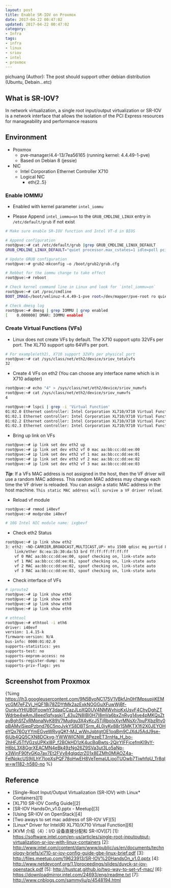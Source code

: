 ```yaml
---
layout: post
title: Enable SR-IOV on Proxmox
date: 2017-04-22 00:47:02
updated: 2017-04-22 00:47:02
category:
- Infra
tags:
- infra
- linux
- sriov
- intel
- proxmox
---
```


pichuang (Author): The post should support other debian distribution (Ubuntu, Debain...etc)

## What is SR-IOV?
In network virtualization, a single root input/output virtualization or SR-IOV is a network interface that allows the isolation of the PCI Express resources for manageability and performance reasons

## Environment
- Proxmox
  - pve-manager/4.4-13/7ea56165 (running kernel: 4.4.49-1-pve)
  - Based on Debian 8 (jessie)
- NIC
  - Intel Corporation Ethernet Controller X710
  - Logical NIC
    - eth{2..5}

<!--more-->

### Enable IOMMU

- Enabled with kernel parameter `intel_iommu`

- Please Append `intel_iommu=on` to the `GRUB_CMDLINE_LINUX` entry in `/etc/default/grub` if not exist
```bash
# Make sure enable SR-IOV function and Intel VT-d in BIOS

# Append configuration
root@pve:~# cat /etc/default/grub |grep GRUB_CMDLINE_LINUX_DEFAULT
GRUB_CMDLINE_LINUX_DEFAULT="quiet processor.max_cstates=1 idle=poll pcie_aspm=off intel_iommu=on"

# Update GRUB configuration 
root@pve:~# grub2-mkconfig –o /boot/grub2/grub.cfg

# Rebbot for the iommu change to take effect
root@pve:~# reboot

# Check kernel command line in Linux and look for `intel_iommu=on`
root@pve:~# cat /proc/cmdline
BOOT_IMAGE=/boot/vmlinuz-4.4.49-1-pve root=/dev/mapper/pve-root ro quiet intel_iommu=on processor.max_cstates=1 idle=poll pcie_aspm=off

# Check dmesg log
root@pve:~# dmesg | grep IOMMU | grep enabled
[    0.000000] DMAR: IOMMU enabled
```

### Create Virtual Functions (VFs)

- Linux does not create VFs by default. The X710 support upto 32VFs per port. The XL710 support upto 64VFs per port.
```bash
# For example(eth2), X710 support 32VFs per physical port
root@pve:~# cat /sys/class/net/eth2/device/sriov_totalvfs
32
```

- Create 4 VFs on eth2 (You can choose any interface name which is in X710 adapter)
```bash
root@pve:~# echo "4" > /sys/class/net/eth2/device/sriov_numvfs
root@pve:~# cat /sys/class/net/eth2/device/sriov_numvfs
4

root@pve:~# lspci | grep -i 'Virtual Function'
01:02.0 Ethernet controller: Intel Corporation XL710/X710 Virtual Function (rev 02)
01:02.1 Ethernet controller: Intel Corporation XL710/X710 Virtual Function (rev 02)
01:02.2 Ethernet controller: Intel Corporation XL710/X710 Virtual Function (rev 02)
01:02.3 Ethernet controller: Intel Corporation XL710/X710 Virtual Function (rev 02)
```

- Bring up link on VFs
```bash
root@pve:~# ip link set dev eth2 up
root@pve:~# ip link set dev eth2 vf 0 mac aa:bb:cc:dd:ee:00
root@pve:~# ip link set dev eth2 vf 1 mac aa:bb:cc:dd:ee:01
root@pve:~# ip link set dev eth2 vf 2 mac aa:bb:cc:dd:ee:02
root@pve:~# ip link set dev eth2 vf 3 mac aa:bb:cc:dd:ee:03
```
***Tip***: If a VFs MAC address is not assigned in the host, then the VF driver will use a random MAC address. This random MAC address may change each time the VF driver is reloaded. You can assign a static MAC address in the host machine. `This static MAC address will survive a VF driver reload`.

- Reload vf module
```bash
root@pve:~# rmmod i40evf
root@pve:~# modprobe i40evf

# 10G Intel NIC module name: ixgbevf
```


- Check eth2 Status
```bash
root@pve:~# ip link show eth2
3: eth2: <NO-CARRIER,BROADCAST,MULTICAST,UP> mtu 1500 qdisc mq portid 8cea1b30da53 state DOWN mode DEFAULT group default qlen 1000
    link/ether 8c:ea:1b:30:da:53 brd ff:ff:ff:ff:ff:ff
    vf 0 MAC aa:bb:cc:dd:ee:00, spoof checking on, link-state auto
    vf 1 MAC aa:bb:cc:dd:ee:01, spoof checking on, link-state auto
    vf 2 MAC aa:bb:cc:dd:ee:02, spoof checking on, link-state auto
    vf 3 MAC aa:bb:cc:dd:ee:03, spoof checking on, link-state auto
```

- Check interface of VFs
```bash
# iproute2
root@pve:~# ip link show eth6
root@pve:~# ip link show eth7
root@pve:~# ip link show eth8
root@pve:~# ip link show eth9

# ethtool
root@pve:~# ethtool -i eth6
driver: i40evf
version: 1.4.15-k
firmware-version: N/A
bus-info: 0000:01:02.0
supports-statistics: yes
supports-test: no
supports-eeprom-access: no
supports-register-dump: no
supports-priv-flags: yes
```

## Screenshot from Proxmox
{%img https://lh3.googleusercontent.com/9N5BvoNC175V1VBkfJn0H1MpsupjiKEMycGM7eFZVj_HQF1Bj78ZDYtMk2azExkNOGGuXFuwWjBf-OunkvYHlUB0FoowhY3daaCCazJLpXQ0UV4NMWvhioKxUsvF4ChyDghZTWdrbe4wAmJ8eed1qfyaskjT_43u2N8lBl0H7I8mVa6bxZnRyg14ve4pMKQsZtayBghSfZyRMpnaNyK89V7Mudgu3X4vKcJ5TjRboIxXyrMNsXr7puPXbzRty0pBAMvlSiepPzbnd76C5noJvkYS8DBTSrm_4L0iyKv88r1SMKTX1fi2X0JEYOHeYQx76OzYYmEGveWRvgQKf-MJ_wWnJqbtgtOE1oqBm9CJXdJ5AdJ9se-6jUb4QQ5CXN8DCkvg-YWWWICNW_8PezeET3rnHa_H_bo-2hHFJ5TfVGzsUPKxl8P_f2BOkHD1zK4ucBqBwts-2QirYIFFjcefmKl9vY-H6bL3X8GgrXEACMN4eBk49zNg26Z9SVa3ut3Lo5aNp-x3WjnF90fvGKp7av7Et2FVv84glqdzrZ01x8EZMh0MIAOZ4a-FelNokcUS9jlLhY7lopXsPQF78oHwEH8VeTemaULjooTUOwb7TiwhfqU_Tr8qIw=w1182-h580-no %}

## Reference
- [Single-Root Input/Output Virtualization (SR-IOV) with Linux* Containers][1]
- [XL710 SR-IOV Config Guide][2]
- [SR-IOV HandsOn_v1.0.pptx - Meetup][3]
- [Using SR-IOV on OpenStack][4]
- [Two aways to set mac address of SR-IOV VF][5]
- [Linux* Driver for Intel(R) XL710/X710 Virtual Function][6]
- [KVM 介绍（4）：I/O 设备直接分配和 SR-IOV][7]
[1]: https://software.intel.com/en-us/articles/single-root-inputoutput-virtualization-sr-iov-with-linux-containers
[2]: http://www.intel.com/content/dam/www/public/us/en/documents/technology-briefs/xl710-sr-iov-config-guide-gbe-linux-brief.pdf
[3]: http://files.meetup.com/19623913/SR-IOV%20HandsOn_v1.0.pptx
[4]: http://www.netdevconf.org/1.1/proceedings/slides/duyck-sr-iov-openstack.pdf
[5]: http://hustcat.github.io/two-way-to-set-vf-mac/
[6]: https://downloadmirror.intel.com/24693/eng/readme.txt
[7]: http://www.cnblogs.com/sammyliu/p/4548194.html
